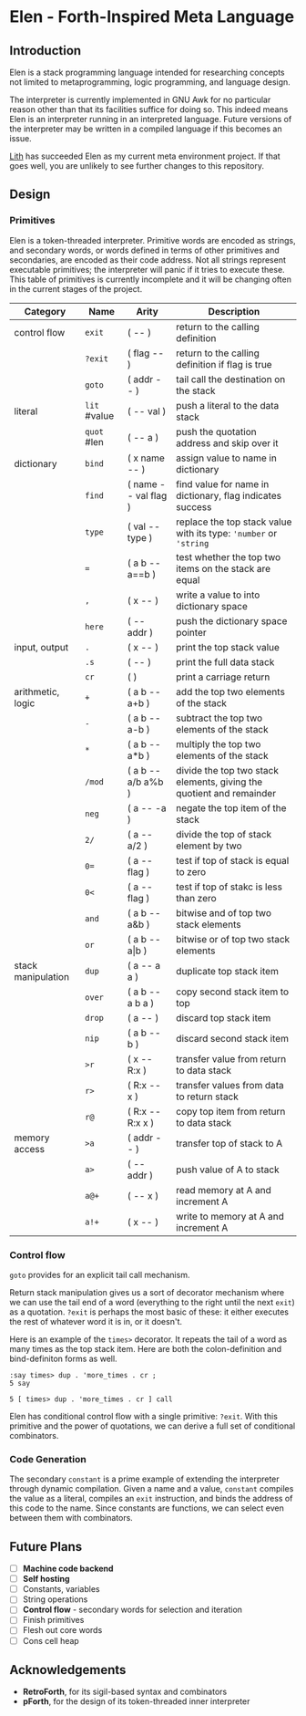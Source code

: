 # Elen - Forth-Inspired Meta Language

## Introduction

Elen is a stack programming language intended for researching
concepts not limited to metaprogramming, logic programming, and language design.

The interpreter is currently implemented in GNU Awk
for no particular reason other than that its facilities suffice for doing so.
This indeed means Elen is an interpreter running in an interpreted language.
Future versions of the interpreter may be written in a compiled language
if this becomes an issue.

[Lith](https://github.com/aotmr/Lith) has succeeded Elen as my current meta environment project.
If that goes well,
you are unlikely to see further changes to this repository.

## Design

### Primitives

Elen is a token-threaded interpreter.
Primitive words are encoded as strings,
and secondary words,
or words defined in terms of other primitives and secondaries,
are encoded as their code address.
Not all strings represent executable primitives;
the interpreter will panic if it tries to execute these.
This table of primitives is currently incomplete
and it will be changing often in the current stages of the project.

| Category | Name | Arity | Description
|-|-|-|-
| control flow | `exit` | ( -- ) | return to the calling definition
| | `?exit` | ( flag -- ) | return to the calling definition if flag is true
| | `goto` | ( addr -- ) | tail call the destination on the stack
| literal | `lit` #value | ( -- val ) | push a literal to the data stack
| | `quot` #len | ( -- a ) | push the quotation address and skip over it
| dictionary | `bind` | ( x name -- ) | assign value to name in dictionary
| | `find` | ( name -- val flag ) | find value for name in dictionary, flag indicates success
| | `type` | ( val -- type ) | replace the top stack value with its type: `'number` or `'string` |
| | `=` | ( a b -- a==b ) | test whether the top two items on the stack are equal
| | `,` | ( x --  ) | write a value to into dictionary space
| | `here` | ( -- addr ) | push the dictionary space pointer
| input, output | `.` | ( x -- ) | print the top stack value
| | `.s` | ( -- ) | print the full data stack
| | `cr ` | ( ) | print a carriage return
| arithmetic, logic | `+` | ( a b -- a+b ) | add the top two elements of the stack
| | `-` | ( a b -- a-b ) | subtract the top two elements of the stack
| | `*` | ( a b -- a\*b ) | multiply the top two elements of the stack
| | `/mod` | ( a b -- a/b a%b ) | divide the top two stack elements, giving the quotient and remainder
| | `neg` | ( a -- -a ) | negate the top item of the stack
| | `2/` | ( a -- a/2 ) | divide the top of stack element by two
| | `0=` | ( a -- flag ) | test if top of stack is equal to zero
| | `0<` | ( a -- flag ) | test if top of stakc is less than zero
| | `and` | ( a b -- a&b ) | bitwise and of top two stack elements
| | `or` | ( a b -- a\|b ) | bitwise or of top two stack elements
| stack manipulation | `dup` | ( a -- a a ) | duplicate top stack item
| | `over` | ( a b -- a b a ) | copy second stack item to top
| | `drop` | ( a -- ) | discard top stack item
| | `nip` | ( a b -- b ) | discard second stack item
| | `>r` | ( x -- R:x ) | transfer value from return to data stack
| | `r>` | ( R:x -- x ) | transfer values from data to return stack
| | `r@` | ( R:x -- R:x x ) | copy top item from return to data stack
| memory access | `>a` | ( addr -- ) | transfer top of stack to A
| | `a>` | ( -- addr ) | push value of A to stack
| | `a@+` | ( -- x ) | read memory at A and increment A
| | `a!+` | ( x -- ) | write to memory at A and increment A


### Control flow

`goto` provides for an explicit tail call mechanism.

Return stack manipulation gives us a sort of decorator mechanism
where we can use the tail end of a word
(everything to the right until the next `exit`)
as a quotation.
`?exit` is perhaps the most basic of these:
it either executes the rest of whatever word it is in,
or it doesn't.

Here is an example of the `times>` decorator.
It repeats the tail of a word
as many times as the top stack item.
Here are both the colon-definition and bind-definiton forms as well.
```
:say times> dup . 'more_times . cr ;
5 say

5 [ times> dup . 'more_times . cr ] call
```

Elen has conditional control flow with a single primitive: `?exit`.
With this primitive and the power of quotations,
we can derive a full set of conditional combinators.

### Code Generation

The secondary `constant` is a prime example of extending the interpreter
through dynamic compilation.
Given a name and a value,
`constant` compiles the value as a literal,
compiles an `exit` instruction,
and binds the address of this code to the name.
Since constants are functions,
we can select even between them with combinators.

## Future Plans

- [ ] **Machine code backend**
- [ ] **Self hosting**
- [ ] Constants, variables
- [ ] String operations
- [ ] **Control flow** - secondary words for selection and iteration
- [ ] Finish primitives
- [ ] Flesh out core words
- [ ] Cons cell heap

## Acknowledgements

- **RetroForth**, for its sigil-based syntax and combinators
- **pForth**, for the design of its token-threaded inner interpreter
